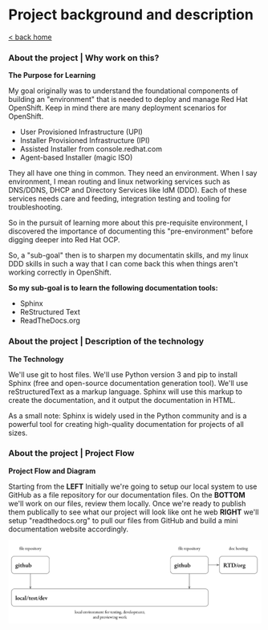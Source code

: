 # Project background and description

[< back home](README.md)

### About the project | Why work on this?

**The Purpose for Learning**

My goal originally was to understand the foundational components of building an "environment" that is needed to deploy and manage Red Hat OpenShift. Keep in mind there are many deployment scenarios for OpenShift. 

- User Provisioned Infrastructure (UPI)
- Installer Provisioned Infrastructure (IPI)
- Assisted Installer from console.redhat.com
- Agent-based Installer (magic ISO)

They all have one thing in common. They need an environment. When I say environment, I mean routing and linux networking services such as DNS/DDNS, DHCP and Directory Services like IdM (DDD). Each of these services needs care and feeding, integration testing and tooling for troubleshooting. 

So in the pursuit of learning more about this pre-requisite environment, I discovered the importance of documenting this "pre-environment" before digging deeper into Red Hat OCP. 

So, a "sub-goal" then is to sharpen my documentatin skills, and my linux DDD skills in such a way that I can come back this when things aren't working correctly in OpenShift. 

**So my sub-goal is to learn the following documentation tools:**

- Sphinx
- ReStructured Text
- ReadTheDocs.org

### About the project | Description of the technology

**The Technology**

We'll use git to host files. We'll use Python version 3 and pip to install Sphinx (free and open-source documentation generation tool). We'll use reStructuredText as a markup language. Sphinx will use this markup to create the documentation, and it output the documentation in HTML.

As a small note: Sphinx is widely used in the Python community and is a powerful tool for creating high-quality documentation for projects of all sizes.

### About the project | Project Flow

**Project Flow and Diagram**

Starting from the **LEFT** Initially we're going to setup our local system to use GitHub as a file repository for our documentation files. On the **BOTTOM** we'll work on our files, review them locally. Once we're ready to publish them publically to see what our project will look like ont he web **RIGHT** we'll setup "readthedocs.org" to pull our files from GitHub and build a mini documentation website accordingly.

![Architectural Flow](https://github.com/dkypuros/sphinx-rst-rtd-notes/blob/main/images/architectural-flows.png "Flows")
